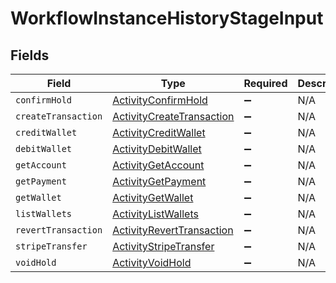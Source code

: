 # WorkflowInstanceHistoryStageInput


## Fields

| Field                                                                         | Type                                                                          | Required                                                                      | Description                                                                   |
| ----------------------------------------------------------------------------- | ----------------------------------------------------------------------------- | ----------------------------------------------------------------------------- | ----------------------------------------------------------------------------- |
| `confirmHold`                                                                 | [ActivityConfirmHold](../../models/shared/activityconfirmhold.md)             | :heavy_minus_sign:                                                            | N/A                                                                           |
| `createTransaction`                                                           | [ActivityCreateTransaction](../../models/shared/activitycreatetransaction.md) | :heavy_minus_sign:                                                            | N/A                                                                           |
| `creditWallet`                                                                | [ActivityCreditWallet](../../models/shared/activitycreditwallet.md)           | :heavy_minus_sign:                                                            | N/A                                                                           |
| `debitWallet`                                                                 | [ActivityDebitWallet](../../models/shared/activitydebitwallet.md)             | :heavy_minus_sign:                                                            | N/A                                                                           |
| `getAccount`                                                                  | [ActivityGetAccount](../../models/shared/activitygetaccount.md)               | :heavy_minus_sign:                                                            | N/A                                                                           |
| `getPayment`                                                                  | [ActivityGetPayment](../../models/shared/activitygetpayment.md)               | :heavy_minus_sign:                                                            | N/A                                                                           |
| `getWallet`                                                                   | [ActivityGetWallet](../../models/shared/activitygetwallet.md)                 | :heavy_minus_sign:                                                            | N/A                                                                           |
| `listWallets`                                                                 | [ActivityListWallets](../../models/shared/activitylistwallets.md)             | :heavy_minus_sign:                                                            | N/A                                                                           |
| `revertTransaction`                                                           | [ActivityRevertTransaction](../../models/shared/activityreverttransaction.md) | :heavy_minus_sign:                                                            | N/A                                                                           |
| `stripeTransfer`                                                              | [ActivityStripeTransfer](../../models/shared/activitystripetransfer.md)       | :heavy_minus_sign:                                                            | N/A                                                                           |
| `voidHold`                                                                    | [ActivityVoidHold](../../models/shared/activityvoidhold.md)                   | :heavy_minus_sign:                                                            | N/A                                                                           |